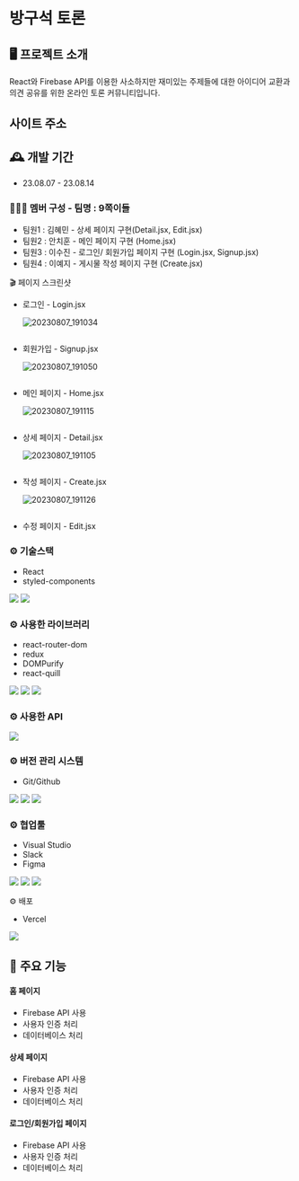 # 방구석 토론

## 🖥️ 프로젝트 소개

React와 Firebase API를 이용한 사소하지만 재미있는 주제들에 대한 아이디어 교환과 의견 공유를 위한 온라인 토론 커뮤니티입니다.

## 사이트 주소

## 🕰️ 개발 기간

- 23.08.07 - 23.08.14

### 🧑‍🤝‍🧑 멤버 구성 - 팀명 : 9쪽이들

- 팀원1 : 김혜민 - 상세 페이지 구현(Detail.jsx, Edit.jsx)
- 팀원2 : 안치훈 - 메인 페이지 구현 (Home.jsx)
- 팀원3 : 이수진 - 로그인/ 회원가입 페이지 구현 (Login.jsx, Signup.jsx)
- 팀원4 : 이예지 - 게시물 작성 페이지 구현 (Create.jsx)

🎬 페이지 스크린샷

- 로그인 - Login.jsx

  ![20230807_191034](https://github.com/hyemin610/React_Team9/assets/133640361/c57a0b05-48a9-40f2-917f-e4245bfc8f22)


<img src="https://www.notion.so/d2025c70cc0841aaa2e63873db680db1?pvs=4#a9df26b4ecd94cb6aaafb169a5698eb1" alt="" />

- 회원가입 - Signup.jsx

  ![20230807_191050](https://github.com/hyemin610/React_Team9/assets/133640361/41526494-76d5-4544-bc42-2970367f79d0)


<img src="https://www.notion.so/d2025c70cc0841aaa2e63873db680db1?pvs=4#4a89d5d6cbe94129af8791711920606b" alt="" />

- 메인 페이지 - Home.jsx

  ![20230807_191115](https://github.com/hyemin610/React_Team9/assets/133640361/eac7a718-6d28-4c2a-a074-23c493aa0f51)


<img src="https://www.notion.so/d2025c70cc0841aaa2e63873db680db1?pvs=4#1bb190ab9c6c4a6b942549a685c86168" alt=""/>

- 상세 페이지 - Detail.jsx

  ![20230807_191105](https://github.com/hyemin610/React_Team9/assets/133640361/e34588f2-9502-4843-8032-d66fa8f94c2e)


<img src="https://www.notion.so/d2025c70cc0841aaa2e63873db680db1?pvs=4#e58501d5069c4532940426760798c285" alt=""/>

- 작성 페이지 - Create.jsx

  ![20230807_191126](https://github.com/hyemin610/React_Team9/assets/133640361/0ee6a273-ce07-41c3-b720-4a4e145ec8ac)


<img src="https://www.notion.so/d2025c70cc0841aaa2e63873db680db1?pvs=4#1e84296421214dfa88cfbe641917bb06" alt=""/>

- 수정 페이지 - Edit.jsx

### ⚙️ 기술스택

- React
- styled-components

<div align=“center”>
    <img src="https://img.shields.io/badge/react-61DAFB?style=for-the-badge&logo=git&logoColor=white">
    <img src="https://img.shields.io/badge/styledcomponents-DB7093?style=for-the-badge&logo=git&logoColor=white">
</div>

### ⚙️ 사용한 라이브러리

- react-router-dom
- redux
- DOMPurify
- react-quill
<div align=“center”>
  <img src="https://img.shields.io/badge/createreactapp-09D3AC?style=for-the-badge&logo=git&logoColor=white">
  <img src="https://img.shields.io/badge/redux-764ABC?style=for-the-badge&logo=git&logoColor=white">  
  <img src="https://img.shields.io/badge/reactrouter-CA4245?style=for-the-badge&logo=git&logoColor=white">
</div>

### ⚙️ 사용한 API

<div align=“center”>
 <img src="https://img.shields.io/badge/firebase-FFCA28?style=for-the-badge&logo=git&logoColor=white">
</div>

### ⚙️ 버전 관리 시스템

- Git/Github
<div align=“center”>
 <img src="https://img.shields.io/badge/git-F05032?style=for-the-badge&logo=git&logoColor=white">
 <img src="https://img.shields.io/badge/github-181717?style=for-the-badge&logo=github&logoColor=white">
 <img src="https://img.shields.io/badge/sourcetree-0052CC?style=for-the-badge&logo=github&logoColor=white">
</div>

### ⚙️ 협업툴

- Visual Studio
- Slack
- Figma
<div align=“center”>
 <img src="https://img.shields.io/badge/visualstudio-5C2D91?style=for-the-badge&logo=visualstudio&logoColor=white">
 <img src="https://img.shields.io/badge/slack-4A154B?style=for-the-badge&logo=slack&logoColor=white">
 <img src="https://img.shields.io/badge/figma-F24E1E?style=for-the-badge&logo=slack&logoColor=white">
</div>

⚙️ 배포

- Vercel
<div align=“center”>
	  <img src="https://img.shields.io/badge/vercel-000000?style=for-the-badge&logo=vercel&logoColor=white">
  </div>

## 📌 주요 기능

#### 홈 페이지

- Firebase API 사용
- 사용자 인증 처리
- 데이터베이스 처리

#### 상세 페이지

- Firebase API 사용
- 사용자 인증 처리
- 데이터베이스 처리

#### 로그인/회원가입 페이지

- Firebase API 사용
- 사용자 인증 처리
- 데이터베이스 처리
